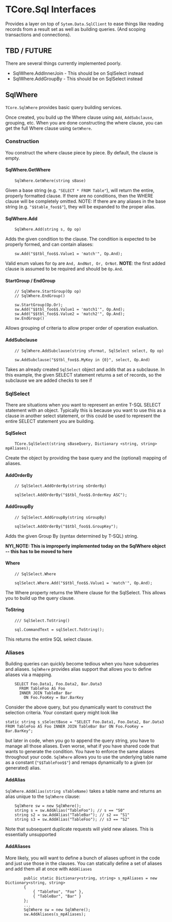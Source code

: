 # TCore.Sql Interfaces
Provides a layer on top of `Sytem.Data.SqlClient` to ease things like reading records from a result set as well as building queries. (And scoping transactions and connections).
## TBD / FUTURE
There are several things currently implemented poorly. 
* SqlWhere.AddInnerJoin - This should be on SqlSelect instead
* SqlWhere.AddGroupBy - This should be on SqlSelect instead

## SqlWhere
`TCore.SqlWhere` provides basic query building services.

Once created, you build up the Where clause using `Add`, `AddSubclause`, grouping, etc. When you are done constructing the where clause, you can get the full Where clause using `GetWhere`.
### Construction
You construct the where clause piece by piece. By default, the clause is empty.
#### SqlWhere.GetWhere
```
	SqlWhere.GetWhere(string sBase)
```
Given a base string (e.g. `"SELECT * FROM Table"`),  will return the entire, properly formatted clause.
If there are no conditions, then the WHERE clause will be completely omitted. NOTE: If there are any aliases in the base string (e.g. `"$$table_foo$$"`), they will be expanded to the proper alias.
#### SqlWhere.Add
```
	SqlWhere.Add(string s, Op op)
```
Adds the given condition to the clause. The condition is expected to be properly formed, and can contain aliases:
```
	sw.Add("$$tbl_foo$$.Value1 = 'match'", Op.And);
```
Valid enum values for `Op` are `And, AndNot, Or, OrNot`. **NOTE**: the first added clause is assumed to be required and should be `Op.And`.
#### StartGroup / EndGroup
```
	// SqlWhere.StartGroup(Op op)
	// SqlWhere.EndGroup()

	sw.StartGroup(Op.Or);
	sw.Add("$$tbl_foo$$.Value1 = 'match1'", Op.And);
	sw.Add("$$tbl_foo$$.Value2 = 'match2'", Op.And);
	sw.EndGroup()
```
Allows grouping of criteria to allow proper order of operation evaluation.
#### AddSubclause
```
	// SqlWhere.AddSubclause(string sFormat, SqlSelect select, Op op)

	sw.AddSubclause("$$tbl_foo$$.MyKey in {0}", select, Op.And)
```
Takes an already created `SqlSelect` object and adds that as a subclause. In this example, the given SELECT statement returns a set of records, so the subclause we are added checks to see if 
### SqlSelect
There are situations when you want to represent an entire T-SQL SELECT statement with an object. Typically this is because you want to use this as a clause in another select statement, or this could be used to represent the entire SELECT statement you are building.
#### SqlSelect
```
	TCore.SqlSelect(string sBaseQuery, Dictionary <string, string> mpAliases);
```
Create the object by providing the base query and the (optional) mapping of aliases.
#### AddOrderBy
```
	// SqlSelect.AddOrderBy(string sOrderBy)

	sqlSelect.AddOrderBy("$$tbl_foo$$.OrderKey ASC");
```
#### AddGroupBy
```
	// SqlSelect.AddGroupBy(string sGroupBy)

	sqlSelect.AddOrderBy("$$tbl_foo$$.GroupKey");
```
Adds the given Group By (syntax determined by T-SQL) string.

**NYI_NOTE: This is improperly implemented today on the SqlWhere object -- this has to be moved to here**
#### Where
```
	// SqlSelect.Where

	sqlSelect.Where.Add("$$tbl_foo$$.Value1 = 'match'", Op.And);
```
The Where property returns the Where clause for the SqlSelect. This allows you to build up the query clause.
#### ToString
```
	/// SqlSelect.ToString()

	sql.CommandText = sqlSelect.ToString();
```
This returns the entire SQL select clause.

### Aliases
Building queries can quickly become tedious when you have subqueries and aliases. `SqlWhere` provides alias support that allows you to define aliases via a mapping.
```
	SELECT Foo.Data1, Foo.Data2, Bar.Data3
	  FROM TableFoo AS Foo
	  INNER JOIN TableBar Bar
	    ON Foo.FooKey = Bar.BarKey
```
Consider the above query, but you dynamically want to construct the selection criteria. Your constant query might look like
```
static string s_sSelectBase = "SELECT Foo.Data1, Foo.Data2, Bar.Data3 FROM TableFoo AS Foo INNER JOIN TableBar Bar ON Foo.FooKey = Bar.BarKey";
```
but later in code, when you go to append the query string, you have to manage all those aliases. Even worse, what if you have shared code that wants to generate the condition. You have to enforce the same aliases throughout your code.
`SqlWhere` allows you to use the underlying table name as a constant (`"$$TableFoo$$"`) and remaps dynamically to a given (or generated) alias.
#### AddAlias
`SqlWhere.AddAlias(string sTableName)` takes a table name and returns  an alias unique to the `SqlWhere` clause:
```
	SqlWhere sw = new SqlWhere();
	string s = sw.AddAlias("TableFoo"); // s == "S0"
	string s2 = sw.AddAlias("TableBar"); // s2 == "S1"
	string s3 = sw.AddAlias("TableFoo"); // s3 == "S2"
```
Note that subsequent duplicate requests will yield new aliases. This is essentially unsupported
#### AddAliases
More likely, you will want to define a bunch of aliases upfront in the code and just use those in the clauses. You can statically define a set of aliases and add them all at once with `AddAliases`
```
        public static Dictionary<string, string> s_mpAliases = new Dictionary<string, string>
        {
            { "TableFoo", "Foo" },
            { "TableBar", "Bar" }
        };
        ...
        SqlWhere sw = new SqlWhere();
        sw.AddAliases(s_mpAliases);
```

<!--stackedit_data:
eyJoaXN0b3J5IjpbLTU0MTE3MDI0LC0xNzQ2MzgyNTkyLC01Mj
A1MjUyNzQsOTYwNzI2NjY0LC0xNDgyMDI2NTg1XX0=
-->